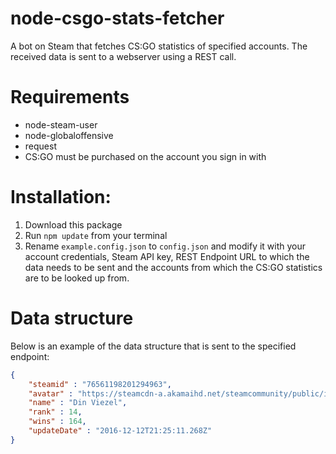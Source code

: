 # node-csgo-stats-fetcher
A bot on Steam that fetches CS:GO statistics of specified accounts.
The received data is sent to a webserver using a REST call.

# Requirements
* node-steam-user
* node-globaloffensive
* request
* CS:GO must be purchased on the account you sign in with

# Installation:
1. Download this package
2. Run `npm update` from your terminal
3. Rename `example.config.json` to `config.json` and modify it with your account credentials, Steam API key, REST Endpoint URL to which the data needs to be sent and the accounts from which the CS:GO statistics are to be looked up from.

# Data structure
Below is an example of the data structure that is sent to the specified endpoint:
```json
{ 
    "steamid" : "76561198201294963",
    "avatar" : "https://steamcdn-a.akamaihd.net/steamcommunity/public/images/avatar/fe/fef49e7fa7e1997310d705b2a6158ff8dc1cdfeb_full.jpg",
    "name" : "Din Viezel",
    "rank" : 14,
    "wins" : 164,
    "updateDate" : "2016-12-12T21:25:11.268Z"
}
```
